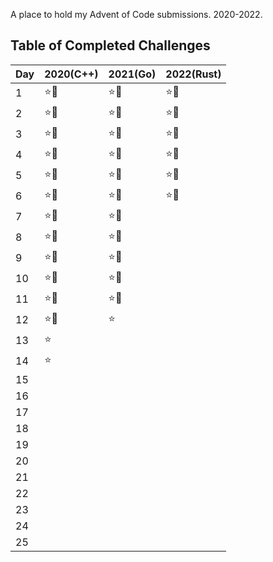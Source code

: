 A place to hold my Advent of Code submissions. 2020-2022.

## Table of Completed Challenges

|Day|2020(C++)|2021(Go)|2022(Rust)|
|---|---------|--------|----------|
|1|:star::star2:|:star::star2:|:star::star2:|
|2|:star::star2:|:star::star2:|:star::star2:|
|3|:star::star2:|:star::star2:|:star::star2:|
|4|:star::star2:|:star::star2:|:star::star2:|
|5|:star::star2:|:star::star2:|:star::star2:|
|6|:star::star2:|:star::star2:|:star::star2:|
|7|:star::star2:|:star::star2:||
|8|:star::star2:|:star::star2:||
|9|:star::star2:|:star::star2:||
|10|:star::star2:|:star::star2:||
|11|:star::star2:|:star::star2:||
|12|:star::star2:|:star:||
|13|:star:|||
|14|:star:|||
|15||||
|16||||
|17||||
|18||||
|19||||
|20||||
|21||||
|22||||
|23||||
|24||||
|25||||